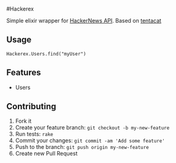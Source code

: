#Hackerex

Simple elixir wrapper for [HackerNews API](https://github.com/HackerNews/API).
Based on [tentacat](https://github.com/edgurgel/tentacat)

## Usage

```
Hackerex.Users.find("myUser")
```

## Features

- Users


## Contributing

1. Fork it
2. Create your feature branch: `git checkout -b my-new-feature`
3. Run tests: `rake`
4. Commit your changes: `git commit -am 'Add some feature'`
5. Push to the branch: `git push origin my-new-feature`
6. Create new Pull Request
